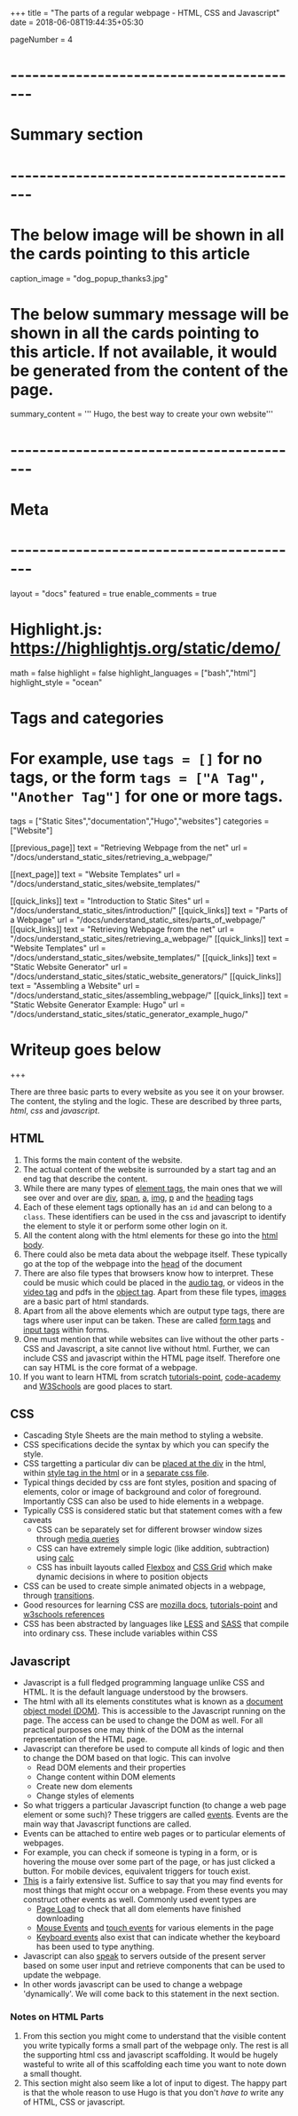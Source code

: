 +++
title = "The parts of a regular webpage - HTML, CSS and Javascript"
date = 2018-06-08T19:44:35+05:30

pageNumber = 4
# -----------------------------------------
# Summary section
# -----------------------------------------
# The below image will be shown in all the cards pointing to this article
caption_image = "dog_popup_thanks3.jpg"
# The below summary message will be shown in all the cards pointing to this article. If not available, it would be generated from the content of the page.
summary_content = '''
Hugo, the best way to create your own website'''
# -----------------------------------------
# Meta
# -----------------------------------------
layout = "docs"
featured = true
enable_comments = true

# Highlight.js: https://highlightjs.org/static/demo/
math = false
highlight = false
highlight_languages = ["bash","html"]
highlight_style = "ocean"

# Tags and categories
# For example, use `tags = []` for no tags, or the form `tags = ["A Tag", "Another Tag"]` for one or more tags.
tags = ["Static Sites","documentation","Hugo","websites"]
categories = ["Website"]

[[previous_page]]
text = "Retrieving Webpage from the net"
url = "/docs/understand_static_sites/retrieving_a_webpage/"

[[next_page]]
text = "Website Templates"
url = "/docs/understand_static_sites/website_templates/"


[[quick_links]]
text = "Introduction to Static Sites"
url = "/docs/understand_static_sites/introduction/"
[[quick_links]]
text = "Parts of a Webpage"
url = "/docs/understand_static_sites/parts_of_webpage/"
[[quick_links]]
text = "Retrieving Webpage from the net"
url = "/docs/understand_static_sites/retrieving_a_webpage/"
[[quick_links]]
text = "Website Templates"
url = "/docs/understand_static_sites/website_templates/"
[[quick_links]]
text = "Static Website Generator"
url = "/docs/understand_static_sites/static_website_generators/"
[[quick_links]]
text = "Assembling a Website"
url = "/docs/understand_static_sites/assembling_webpage/"
[[quick_links]]
text = "Static Website Generator Example: Hugo"
url = "/docs/understand_static_sites/static_generator_example_hugo/"

# Writeup goes below
+++

There are three basic parts to every website as you see it on your browser. The content, the styling and the logic. These are described by three parts, *html*, *css* and *javascript*.

## HTML

1. This forms the main content of the website.
2. The actual content of the website is surrounded by a start tag and an end tag that describe the content.
3. While there are many types of [element tags](https://www.w3schools.com/html/html_elements.asp), the main ones that we will see over and over are [div](https://www.w3schools.com/tags/tag_div.asp), [span](https://www.w3schools.com/tags/tag_span.asp), [a](https://www.w3schools.com/tags/tag_a.asp), [img](https://www.w3schools.com/tags/tag_img.asp), [p](https://www.w3schools.com/tags/tag_p.asp) and the [heading](https://www.w3schools.com/tags/tag_hn.asp) tags
4. Each of these element tags optionally has an `id` and can belong to a `class`. These identifiers can be used in the css and javascript to identify the element to style it or perform some other login on it.
5. All the content along with the html elements for these go into the [html body](https://www.w3schools.com/tags/tag_body.asp).
6. There could also be meta data about the webpage itself. These typically go at the top of the webpage into the [head](https://www.w3schools.com/tags/tag_head.asp) of the document
7. There are also file types that browsers know how to interpret. These could be music which could be placed in the [audio tag](https://www.w3schools.com/Tags/tag_audio.asp), or videos in the [video tag](https://www.w3schools.com/html/html5_video.asp) and pdfs in the [object tag](https://www.w3schools.com/TAGS/tag_object.asp). Apart from these file types, [images](https://www.w3schools.com/html/html_images.asp) are a basic part of html standards.
8. Apart from all the above elements which are output type tags, there are tags where user input can be taken. These are called [form tags](https://www.tutorialspoint.com/html/html_form_tag.htm) and [input tags](https://www.w3schools.com/tags/tag_input.asp) within forms.
9. One must mention that while websites can live without the other parts - CSS and Javascript, a site cannot live without html. Further, we can include CSS and javascript within the HTML page itself. Therefore one can say HTML is the core format of a webpage.
10. If you want to learn HTML from scratch [tutorials-point](https://www.tutorialspoint.com/html/index.htm), [code-academy](https://www.codecademy.com/learn/learn-html) and [W3Schools](https://www.w3schools.com/html/) are good places to start.

## CSS

- Cascading Style Sheets are the main method to styling a website.
- CSS specifications decide the syntax by which you can specify the style.
- CSS targetting a particular div can be [placed at the div](https://www.w3schools.com/html/tryit.asp?filename=tryhtml_css_inline) in the html, within [style tag in the html](https://www.w3schools.com/tags/tag_style.asp) or in a [separate css file](https://www.w3schools.com/css/css_howto.asp).
- Typical things decided by css are font styles, position and spacing of elements, color or image of background and color of foreground. Importantly CSS can also be used to hide elements in a webpage.
- Typically CSS is considered static but that statement comes with a few caveats
    - CSS can be separately set for different browser window sizes through [media queries](https://www.w3schools.com/css/css3_mediaqueries_ex.asp)
    - CSS can have extremely simple logic (like addition, subtraction) using [calc](https://developers.google.com/web/updates/2012/03/CSS-layout-gets-smarter-with-calc)
    - CSS has inbuilt layouts called [Flexbox](https://css-tricks.com/snippets/css/a-guide-to-flexbox/) and [CSS Grid](https://gridbyexample.com/examples/) which make dynamic decisions in where to position objects
- CSS can be used to create simple animated objects in a webpage, through [transitions](https://www.w3schools.com/cssref/css3_pr_transition.asp).
- Good resources for learning CSS are [mozilla docs](https://developer.mozilla.org/en-US/docs/Learn/CSS/Introduction_to_CSS), [tutorials-point](https://www.tutorialspoint.com/css/) and [w3schools references](https://www.w3schools.com/css/)
- CSS has been abstracted by languages like [LESS](http://lesscss.org/) and [SASS](https://sass-lang.com/) that compile into ordinary css. These include variables within CSS

## Javascript

- Javascript is a full fledged programming language unlike CSS and HTML. It is the default language understood by the browsers.
- The html with all its elements constitutes what is known as a [document object model (DOM)](https://www.w3schools.com/js/js_htmldom.asp). This is accessible to the Javascript running on the page. The access can be used to change the DOM as well. For all practical purposes one may think of the DOM as the internal representation of the HTML page.
- Javascript can therefore be used to compute all kinds of logic and then to change the DOM based on that logic. This can involve
    - Read DOM elements and their properties
    - Change content within DOM elements
    - Create new dom elements
    - Change styles of elements
- So what triggers a particular Javascript function (to change a web page element or some such)? These triggers are called [events](https://www.tutorialspoint.com/javascript/javascript_events.htm). Events are the main way that Javascript functions are called.
- Events can be attached to entire web pages or to particular elements of webpages.
- For example, you can check if someone is typing in a form, or is hovering the mouse over some part of the page, or has just clicked a button. For mobile devices, equivalent triggers for touch exist.
- [This](https://developer.mozilla.org/en-US/docs/Web/Events) is a fairly extensive  list. Suffice to say that you may find events for most things that might occur on a webpage. From these events you may construct other events as well. Commonly used event types are
    - [Page Load](https://www.w3schools.com/jsref/event_onload.asp) to check that all dom elements have finished downloading
    - [Mouse Events](https://javascript.info/mouse-events-basics) and [touch events](https://developer.mozilla.org/en-US/docs/Web/API/Touch_events) for various elements in the page
    - [Keyboard events](https://developer.mozilla.org/en-US/docs/Web/API/KeyboardEvent) also exist that can indicate whether the keyboard has been used to type anything.
- Javascript can also [speak](https://developer.mozilla.org/en-US/docs/Web/HTTP/Overview) to servers outside of the present server based on some user input and retrieve components that can be used to update the webpage.
- In other words javascript can be used to change a webpage 'dynamically'. We will come back to this statement in the next section.

### Notes on HTML Parts

1. From this section you might come to understand that the visible content you write typically forms a small part of the webpage only. The rest is all the supporting html css and javascript scaffolding. It would be hugely wasteful to write all of this scaffolding each time you want to note down a small thought.
2. This section might also seem like a lot of input to digest. The happy part is that the whole reason to use Hugo is that you don't *have to* write any of HTML, CSS or javascript.
